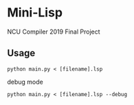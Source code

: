 # Mini-Lisp
NCU Compiler 2019 Final Project

## Usage
```bazaar
python main.py < [filename].lsp
```
debug mode
```bazaar
python main.py < [filename].lsp --debug
```



